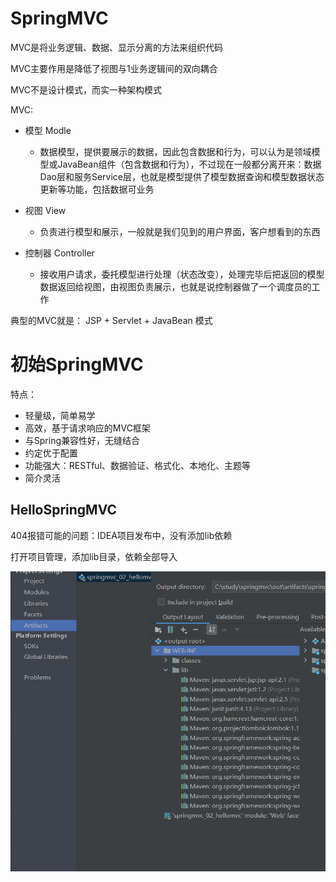 # SpringMVC

MVC是将业务逻辑、数据、显示分离的方法来组织代码

MVC主要作用是降低了视图与1业务逻辑间的双向耦合

MVC不是设计模式，而实一种架构模式

MVC:

* 模型 Modle
  * 数据模型，提供要展示的数据，因此包含数据和行为，可以认为是领域模型或JavaBean组件（包含数据和行为），不过现在一般都分离开来：数据Dao层和服务Service层，也就是模型提供了模型数据查询和模型数据状态更新等功能，包括数据可业务

* 视图 View
  * 负责进行模型和展示，一般就是我们见到的用户界面，客户想看到的东西

* 控制器 Controller
  * 接收用户请求，委托模型进行处理（状态改变），处理完毕后把返回的模型数据返回给视图，由视图负责展示，也就是说控制器做了一个调度员的工作

典型的MVC就是： JSP + Servlet + JavaBean 模式

# 初始SpringMVC

特点：

* 轻量级，简单易学
* 高效，基于请求响应的MVC框架
* 与Spring兼容性好，无缝结合
* 约定优于配置
* 功能强大：RESTful、数据验证、格式化、本地化、主题等
* 简介灵活

## HelloSpringMVC



404报错可能的问题：IDEA项目发布中，没有添加lib依赖

打开项目管理，添加lib目录，依赖全部导入

![image-20210109234618636](SpringMVC.assets/image-20210109234618636.png)